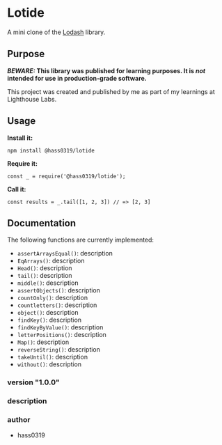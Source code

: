 # Lotide

A mini clone of the [Lodash](https://lodash.com) library.

## Purpose

**_BEWARE:_ This library was published for learning purposes. It is _not_ intended for use in production-grade software.**

This project was created and published by me as part of my learnings at Lighthouse Labs. 

## Usage

**Install it:**

`npm install @hass0319/lotide`

**Require it:**

`const _ = require('@hass0319/lotide');`

**Call it:**

`const results = _.tail([1, 2, 3]) // => [2, 3]`

## Documentation

The following functions are currently implemented:

* `assertArraysEqual()`: description
* `EqArrays()`: description
* `Head()`: description
* `tail()`: description
* `middle()`: description
* `assertObjects()`: description
* `countOnly()`: description
* `countletters()`: description
* `object()`: description
* `findKey()`: description
* `findKeyByValue()`: description
* `letterPositions()`: description
* `Map()`: description
* `reverseString()`: description
* `takeUntil()`: description
* `without()`: description
<!-- * `()`: description -->

### version "1.0.0" 

### description

### author
* hass0319